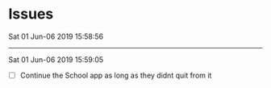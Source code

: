 # Issues 
Sat 01 Jun-06 2019 15:58:56

---

Sat 01 Jun-06 2019 15:59:05
* [ ] Continue the School app as long as they didnt quit from it 